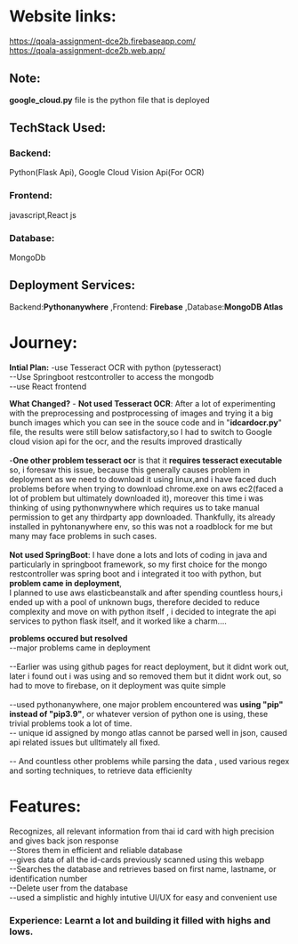 # Website links: 
https://qoala-assignment-dce2b.firebaseapp.com/
<br>https://qoala-assignment-dce2b.web.app/

## Note:
**google_cloud.py** file is the python file that is deployed

## TechStack Used:
### Backend: 
Python(Flask Api), Google Cloud Vision Api(For OCR)
### Frontend:
javascript,React js
### Database:
MongoDb

## Deployment Services:
Backend:**Pythonanywhere**
,Frontend: **Firebase**
,Database:**MongoDB Atlas**

# Journey:
**Intial Plan:** -use Tesseract OCR with python (pytesseract)<br>
             --Use Springboot restcontroller to access the mongodb<br> 
             --use React frontend

**What Changed?**
            - **Not used Tesseract OCR**:  After a lot of experimenting with the preprocessing and postprocessing of images and trying it a big bunch images which you can see in the souce code and in "**idcardocr.py**" file, the results were still below satisfactory,so I had to switch to Google cloud vision api 
            for the ocr, and the results improved drastically                           
            <br>-**One other problem tesseract ocr** is that it **requires tesseract executable** so, i foresaw this issue, because this generally causes problem in deployment as we need to download it using linux,and i have faced duch problems before when trying to download chrome.exe on aws ec2(faced a lot of problem but ultimately downloaded it),
            moreover this time i was thinking of using pythonwnywhere which requires us to take manual permission to get any thirdparty app downloaded. Thankfully, its already installed in pyhtonanywhere env, so this was not a roadblock for me but many may face problems in such cases.         
            <br> **Not used SpringBoot**: I have done a lots and lots of coding in java and particularly in springboot framework, so my first choice for the mongo restcontroller was spring boot and i integrated it too with python, but **problem came in deployment**,             
            I planned to use aws elasticbeanstalk and after spending countless hours,i ended up with a pool of unknown bugs, therefore decided to reduce complexity and move on with python itself , i decided to integrate the api services to  python flask itself, and it worked like a charm....               

**problems occured but resolved**
         <br> --major problems came in deployment                        
        <br>--Earlier was using github pages for react deployment, but it didnt work out, later i found out i was using <Router> and<Routes> so removed them but it didnt work out, so had to move to firebase, on it deployment was quite simple                                  
        <br>--used pythonanywhere, one major problem encountered was **using "pip" instead of "pip3.9"**, or whatever version of python one is using, these trivial problems took a lot of time.
        <br>-- unique id assigned by mongo atlas cannot be parsed well in json, caused api related issues but ulltimately all fixed.                     
        <br>-- And countless other problems while parsing the data , used various regex and sorting techniques, to retrieve data efficienlty           

# Features:
 Recognizes, all relevant information from thai id card with high precision and gives back json response 
 <br> --Stores them in efficient and reliable database
 <br> --gives data of all the id-cards previously scanned using this webapp
 <br> --Searches the database and retrieves based on first name, lastname, or identification number
 <br> --Delete user from the database
 <br>--used a simplistic and highly intutive UI/UX for easy and convenient use
### Experience: Learnt a lot and building it filled with highs and lows. 
 
        
          
            
            
            
  
